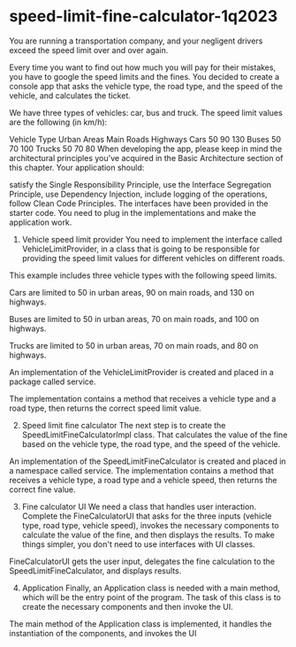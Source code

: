 # speed-limit-fine-calculator-1q2023

You are running a transportation company, and your negligent drivers exceed the speed limit over and over again.

Every time you want to find out how much you will pay for their mistakes, you have to google the speed limits and the fines. You decided to create a console app that asks the vehicle type, the road type, and the speed of the vehicle, and calculates the ticket.

We have three types of vehicles: car, bus and truck. The speed limit values are the following (in km/h):

Vehicle Type	Urban Areas	Main Roads	Highways
Cars	        50	        90	        130
Buses	        50	        70	        100
Trucks	        50	        70	        80
When developing the app, please keep in mind the architectural principles you've acquired in the Basic Architecture section of this chapter. Your application should:

satisfy the Single Responsibility Principle,
use the Interface Segregation Principle,
use Dependency Injection,
include logging of the operations,
follow Clean Code Principles.
The interfaces have been provided in the starter code. You need to plug in the implementations and make the application work.

1. Vehicle speed limit provider
   You need to implement the interface called VehicleLimitProvider, in a class that is going to be responsible for providing the speed limit values for different vehicles on different roads.

This example includes three vehicle types with the following speed limits.

Cars are limited to 50 in urban areas, 90 on main roads, and 130 on highways.

Buses are limited to 50 in urban areas, 70 on main roads, and 100 on highways.

Trucks are limited to 50 in urban areas, 70 on main roads, and 80 on highways.

An implementation of the VehicleLimitProvider is created and placed in a package called service.

The implementation contains a method that receives a vehicle type and a road type, then returns the correct speed limit value.

2. Speed limit fine calculator
   The next step is to create the SpeedLimitFineCalculatorImpl class. That calculates the value of the fine based on the vehicle type, the road type, and the speed of the vehicle.

An implementation of the SpeedLimitFineCalculator is created and placed in a namespace called service. The implementation contains a method that receives a vehicle type, a road type and a vehicle speed, then returns the correct fine value.

3. Fine calculator UI
   We need a class that handles user interaction. Complete the FineCalculatorUI that asks for the three inputs (vehicle type, road type, vehicle speed), invokes the necessary components to calculate the value of the fine, and then displays the results. To make things simpler, you don't need to use interfaces with UI classes.

FineCalculatorUI gets the user input, delegates the fine calculation to the SpeedLimitFineCalculator, and displays results.

4. Application
   Finally, an Application class is needed with a main method, which will be the entry point of the program. The task of this class is to create the necessary components and then invoke the UI.

The main method of the Application class is implemented, it handles the instantiation of the components, and invokes the UI
